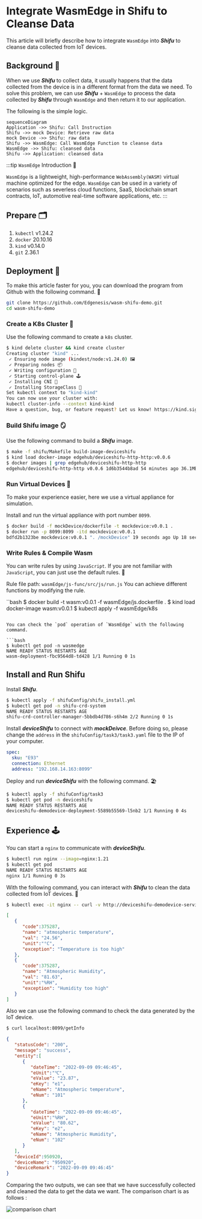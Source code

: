 # Integrate WasmEdge in Shifu to Cleanse Data

This article will briefly describe how to integrate `WasmEdge` into ***Shifu*** to cleanse data collected from IoT devices.

## Background 🌇

When we use ***Shifu*** to collect data, it usually happens that the data collected from the device is in a different format from the data we need. To solve this problem, we can use ***Shifu*** + `WasmEdge` to process the data collected by ***Shifu*** through `WasmEdge` and then return it to our application.

The following is the simple logic.

```mermaid
sequenceDiagram
Application ->> Shifu: Call Instruction
Shifu ->> mock Device: Retrieve raw data
mock Device ->> Shifu: raw data
Shifu ->> WasmEdge: Call WasmEdge Function to cleanse data
WasmEdge ->> Shifu: cleansed data
Shifu ->> Application: cleansed data
```

:::tip `WasmEdge` Introduction 🏬

`WasmEdge` is a lightweight, high-performance `WebAssembly(WASM)` virtual machine optimized for the edge. `WasmEdge` can be used in a variety of scenarios such as severless cloud functions, SaaS, blockchain smart contracts, IoT, automotive real-time software applications, etc.
:::

## Prepare 🗂

1. `kubectl` v1.24.2
2. `docker` 20.10.16
3. `kind` v0.14.0
4. `git` 2.36.1

## Deployment 🔨

To make this article faster for you, you can download the program from Github with the following command. 🚀

```bash 
git clone https://github.com/Edgenesis/wasm-shifu-demo.git
cd wasm-shifu-demo
```

### Create a K8s Cluster 🐝

Use the following command to create a `k8s` cluster.

```bash
$ kind delete cluster && kind create cluster
Creating cluster "kind" ...
 ✓ Ensuring node image (kindest/node:v1.24.0) 🖼
 ✓ Preparing nodes 📦  
 ✓ Writing configuration 📜 
 ✓ Starting control-plane 🕹️ 
 ✓ Installing CNI 🔌 
 ✓ Installing StorageClass 💾 
Set kubectl context to "kind-kind"
You can now use your cluster with:
kubectl cluster-info --context kind-kind
Have a question, bug, or feature request? Let us know! https://kind.sigs.k8s.io/#community 🙂
```

### Build Shifu image 🪞

Use the following command to build a ***Shifu*** image.

```bash
$ make -f shifu/Makefile build-image-deviceshifu
$ kind load docker-image edgehub/deviceshifu-http-http:v0.0.6
$ docker images | grep edgehub/deviceshifu-http-http 
edgehub/deviceshifu-http-http v0.0.6 1d6b3544b8ad 54 minutes ago 36.1MB
```

### Run Virtual Devices 🔌

To make your experience easier, here we use a virtual appliance for simulation. 

Install and run the virtual appliance with port number `8099`.

```bash
$ docker build -f mockDevice/dockerfile -t mockdevice:v0.0.1 .
$ docker run -p 8099:8099 -itd mockdevice:v0.0.1 
bdfd2b1323be mockdevice:v0.0.1 ". /mockDevice" 19 seconds ago Up 18 seconds 0.0.0.0:8099->8099/tcp admiring_feistel
```

### Write Rules & Compile Wasm

You can write rules by using `JavaScript`. If you are not familiar with `JavaScript`, you can just use the default rules. 🥮  

Rule file path: `wasmEdge/js-func/src/js/run.js` You can achieve different functions by modifying the rule.

``bash
$ docker build -t wasm:v0.0.1 -f wasmEdge/js.dockerfile .
$ kind load docker-image wasm:v0.0.1
$ kubectl apply -f wasmEdge/k8s
```

You can check the `pod` operation of `WasmEdge` with the following command.

```bash
$ kubectl get pod -n wasmedge
NAME READY STATUS RESTARTS AGE
wasm-deployment-fbc9564d8-td428 1/1 Running 0 1s
```

## Install and Run Shifu

Install ***Shifu***.

```bash
$ kubectl apply -f shifuConfig/shifu_install.yml
$ kubectl get pod -n shifu-crd-system
NAME READY STATUS RESTARTS AGE
shifu-crd-controller-manager-5bbdb4d786-s6h4m 2/2 Running 0 1s
```

Install ***deviceShifu*** to connect with ***mockDeivce***. Before doing so, please change the `address` in the `shifuConfig/task3/task3.yaml` file to the IP of your computer.

```yaml
spec:
  sku: "E93"
  connection: Ethernet
  address: "192.168.14.163:8099"
```

Deploy and run ***deviceShifu*** with the following command. 🏖

```bash
$ kubectl apply -f shifuConfig/task3
$ kubectl get pod -n deviceshifu
NAME READY STATUS RESTARTS AGE
deviceshifu-demodevice-deployment-5589b55569-l5nb2 1/1 Running 0 4s
```

## Experience 🕹

You can start a `nginx` to communicate with ***deviceShifu***.

```bash
$ kubectl run nginx --image=nginx:1.21
$ kubectl get pod 
NAME READY STATUS RESTARTS AGE
nginx 1/1 Running 0 3s
```

With the following command, you can interact with ***Shifu*** to clean the data collected from IoT devices. 🛁

```bash
$ kubectl exec -it nginx -- curl -v http://deviceshifu-demodevice-service.deviceshifu.svc.cluster.local/get_info;echo
```

```json
[
   {
      "code":375287,
      "name": "atmospheric temperature",
      "val": "24.56",
      "unit":"°C",
      "exception": "Temperature is too high"
   },
   {
      "code":375287,
      "name": "Atmospheric Humidity",
      "val": "81.63",
      "unit":"%RH",
      "exception": "Humidity too high"
   }
]
```

Also we can use the following command to check the data generated by the IoT device.

```bash
$ curl localhost:8099/getInfo
```

```json
{
   "statusCode": "200",
   "message": "success",
   "entity":[
      {
         "dateTime": "2022-09-09 09:46:45",
         "eUnit":"℃",
         "eValue": "23.87",
         "eKey": "e1",
         "eName": "Atmospheric temperature",
         "eNum": "101"
      },
      {
         "dateTime": "2022-09-09 09:46:45",
         "eUnit":"%RH",
         "eValue": "80.62",
         "eKey": "e2",
         "eName": "Atmospheric Humidity",
         "eNum": "102"
      }
   ],
   "deviceId":950920,
   "deviceName": "950920",
   "deviceRemark": "2022-09-09 09:46:45"
}
```

Comparing the two outputs, we can see that we have successfully collected and cleaned the data to get the data we want. The comparison chart is as follows :

![comparison chart](/blog-220915/data-zh.png)
